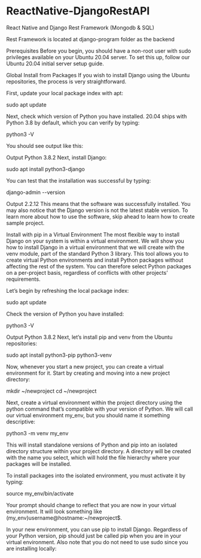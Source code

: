 # ReactNative-DjangoRestAPI

React Native and Django Rest Framework (Mongodb & SQL)

Rest Framework is located at django-program folder as the backend


Prerequisites
Before you begin, you should have a non-root user with sudo privileges available on your Ubuntu 20.04 server. To set this up, follow our Ubuntu 20.04 initial server setup guide.

Global Install from Packages
If you wish to install Django using the Ubuntu repositories, the process is very straightforward.

First, update your local package index with apt:

sudo apt update
 
Next, check which version of Python you have installed. 20.04 ships with Python 3.8 by default, which you can verify by typing:

python3 -V
 
You should see output like this:

Output
Python 3.8.2
Next, install Django:

sudo apt install python3-django
 
You can test that the installation was successful by typing:

django-admin --version
 
Output
2.2.12
This means that the software was successfully installed. You may also notice that the Django version is not the latest stable version. To learn more about how to use the software, skip ahead to learn how to create sample project.

Install with pip in a Virtual Environment
The most flexible way to install Django on your system is within a virtual environment. We will show you how to install Django in a virtual environment that we will create with the venv module, part of the standard Python 3 library. This tool allows you to create virtual Python environments and install Python packages without affecting the rest of the system. You can therefore select Python packages on a per-project basis, regardless of conflicts with other projects’ requirements.

Let’s begin by refreshing the local package index:

sudo apt update
 
Check the version of Python you have installed:

python3 -V
 
Output
Python 3.8.2
Next, let’s install pip and venv from the Ubuntu repositories:

sudo apt install python3-pip python3-venv
 
Now, whenever you start a new project, you can create a virtual environment for it. Start by creating and moving into a new project directory:

mkdir ~/newproject
cd ~/newproject
 
Next, create a virtual environment within the project directory using the python command that’s compatible with your version of Python. We will call our virtual environment my_env, but you should name it something descriptive:

python3 -m venv my_env
 
This will install standalone versions of Python and pip into an isolated directory structure within your project directory. A directory will be created with the name you select, which will hold the file hierarchy where your packages will be installed.

To install packages into the isolated environment, you must activate it by typing:

source my_env/bin/activate
 
Your prompt should change to reflect that you are now in your virtual environment. It will look something like (my_env)username@hostname:~/newproject$.

In your new environment, you can use pip to install Django. Regardless of your Python version, pip should just be called pip when you are in your virtual environment. Also note that you do not need to use sudo since you are installing locally:
